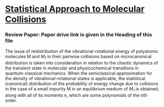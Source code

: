 # [Statistical Approach to Molecular Collisions](https://drive.google.com/file/d/1bMS07JUui15gejhXaZtq9je3UaEGnGPf/view?usp=sharing) #



### Review Paper: Paper drive link is given in the Heading of this file ###


The issue of redistribution of the vibrational-rotational energy of polyatomic molecules M and $M_1$ in their pairwise collisions based on microcanonical distribution is taken into consideration in relation to the chaotic dynamics of the transient state in molecular and physicochemical transitions in quantum-classical mechanics. When the semiclassical approximation for the density of vibrational-rotational states is applicable, the statistical (canonical) distribution of the probability of energy change due to collisions in the case of a small impurity M in an equilibrium medium of $M_1$ is obtained, along with all of its moments n, which are some polynomials of the nth order.
